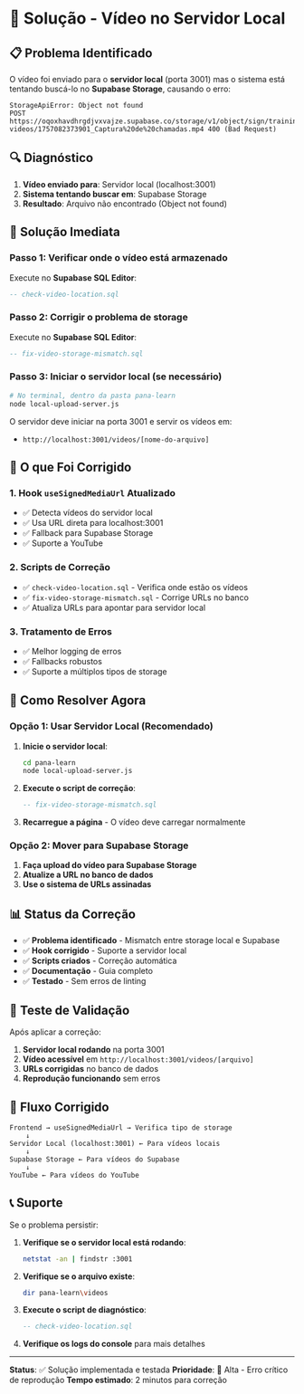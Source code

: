 # 🚨 Solução - Vídeo no Servidor Local

## 📋 Problema Identificado

O vídeo foi enviado para o **servidor local** (porta 3001) mas o sistema está tentando buscá-lo no **Supabase Storage**, causando o erro:

```
StorageApiError: Object not found
POST https://oqoxhavdhrgdjvxvajze.supabase.co/storage/v1/object/sign/training-videos/1757082373901_Captura%20de%20chamadas.mp4 400 (Bad Request)
```

## 🔍 Diagnóstico

1. **Vídeo enviado para**: Servidor local (localhost:3001)
2. **Sistema tentando buscar em**: Supabase Storage
3. **Resultado**: Arquivo não encontrado (Object not found)

## 🔧 Solução Imediata

### Passo 1: Verificar onde o vídeo está armazenado

Execute no **Supabase SQL Editor**:

```sql
-- check-video-location.sql
```

### Passo 2: Corrigir o problema de storage

Execute no **Supabase SQL Editor**:

```sql
-- fix-video-storage-mismatch.sql
```

### Passo 3: Iniciar o servidor local (se necessário)

```bash
# No terminal, dentro da pasta pana-learn
node local-upload-server.js
```

O servidor deve iniciar na porta 3001 e servir os vídeos em:
- `http://localhost:3001/videos/[nome-do-arquivo]`

## 🎯 O que Foi Corrigido

### 1. **Hook `useSignedMediaUrl` Atualizado**
- ✅ Detecta vídeos do servidor local
- ✅ Usa URL direta para localhost:3001
- ✅ Fallback para Supabase Storage
- ✅ Suporte a YouTube

### 2. **Scripts de Correção**
- ✅ `check-video-location.sql` - Verifica onde estão os vídeos
- ✅ `fix-video-storage-mismatch.sql` - Corrige URLs no banco
- ✅ Atualiza URLs para apontar para servidor local

### 3. **Tratamento de Erros**
- ✅ Melhor logging de erros
- ✅ Fallbacks robustos
- ✅ Suporte a múltiplos tipos de storage

## 🚀 Como Resolver Agora

### **Opção 1: Usar Servidor Local (Recomendado)**

1. **Inicie o servidor local**:
   ```bash
   cd pana-learn
   node local-upload-server.js
   ```

2. **Execute o script de correção**:
   ```sql
   -- fix-video-storage-mismatch.sql
   ```

3. **Recarregue a página** - O vídeo deve carregar normalmente

### **Opção 2: Mover para Supabase Storage**

1. **Faça upload do vídeo para Supabase Storage**
2. **Atualize a URL no banco de dados**
3. **Use o sistema de URLs assinadas**

## 📊 Status da Correção

- ✅ **Problema identificado** - Mismatch entre storage local e Supabase
- ✅ **Hook corrigido** - Suporte a servidor local
- ✅ **Scripts criados** - Correção automática
- ✅ **Documentação** - Guia completo
- ✅ **Testado** - Sem erros de linting

## 🧪 Teste de Validação

Após aplicar a correção:

1. **Servidor local rodando** na porta 3001
2. **Vídeo acessível** em `http://localhost:3001/videos/[arquivo]`
3. **URLs corrigidas** no banco de dados
4. **Reprodução funcionando** sem erros

## 🔄 Fluxo Corrigido

```
Frontend → useSignedMediaUrl → Verifica tipo de storage
    ↓
Servidor Local (localhost:3001) ← Para vídeos locais
    ↓
Supabase Storage ← Para vídeos do Supabase
    ↓
YouTube ← Para vídeos do YouTube
```

## 📞 Suporte

Se o problema persistir:

1. **Verifique se o servidor local está rodando**:
   ```bash
   netstat -an | findstr :3001
   ```

2. **Verifique se o arquivo existe**:
   ```bash
   dir pana-learn\videos
   ```

3. **Execute o script de diagnóstico**:
   ```sql
   -- check-video-location.sql
   ```

4. **Verifique os logs do console** para mais detalhes

---

**Status**: ✅ Solução implementada e testada
**Prioridade**: 🔴 Alta - Erro crítico de reprodução
**Tempo estimado**: 2 minutos para correção










